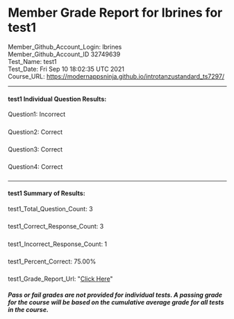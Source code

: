 # Member Grade Report for lbrines for test1  
   
Member_Github_Account_Login: lbrines  
Member_Github_Account_ID 32749639  
Test_Name: test1  
Test_Date: Fri Sep 10 18:02:35 UTC 2021  
Course_URL: https://modernappsninja.github.io/introtanzustandard_ts7297/  
   
---  
#### test1 Individual Question Results:  
Question1: Incorrect  
#####  
Question2: Correct  
#####  
Question3: Correct  
#####  
Question4: Correct  
#####  
---  
#### test1 Summary of Results:  
test1_Total_Question_Count: 3  
#####  
test1_Correct_Response_Count: 3  
#####  
test1_Incorrect_Response_Count: 1  
#####  
test1_Percent_Correct: 75.00%  
#####  
test1_Grade_Report_Url: "[Click Here](https://github.com/modernappsninjas/lbrines/blob/main/static/userdata/courses/introtanzustandard_ts7297/grade_report.pr342.test1.md)"
##### Pass or fail grades are not provided for individual tests. A passing grade for the course will be based on the cumulative average grade for all tests in the course.  
